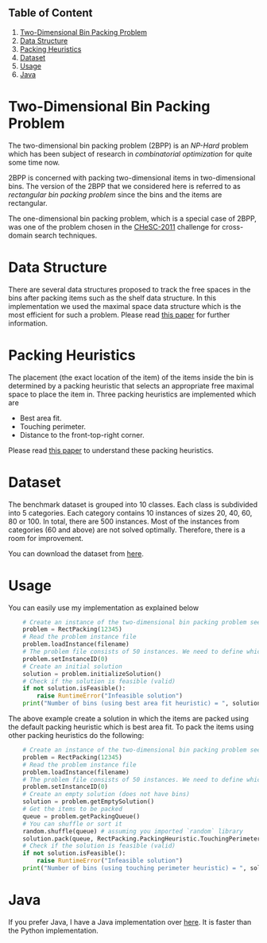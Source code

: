 ## Table of Content
1. [Two-Dimensional Bin Packing Problem](#two-dimensional-bin-packing-problem)
2. [Data Structure](#data-structure)
3. [Packing Heuristics](#packing-heuristics)
4. [Dataset](#dataset)
5. [Usage](#usage)
6. [Java](#java)


# Two-Dimensional Bin Packing Problem
The two-dimensional bin packing problem (2BPP) is an <i>NP-Hard</i> problem which has been 
subject of research in <i>combinatorial optimization</i> for quite some time now.

2BPP is concerned with packing two-dimensional items in two-dimensional bins. The version of 
the 2BPP that we considered here is referred to as <i>rectangular bin packing problem</i>
since the bins and the items are rectangular.

The one-dimensional bin packing problem, which is a special case of 2BPP, was one of the 
problem chosen in the <a href="https://link.springer.com/chapter/10.1007/978-3-642-25566-3_49">CHeSC-2011</a> 
challenge for cross-domain search techniques.


# Data Structure
There are several data structures proposed to track the free spaces in the bins after packing 
items such as the shelf data structure. In this implementation we used the maximal space data 
structure which is the most efficient for such a problem. Please read 
<a href="https://www.sciencedirect.com/science/article/pii/S0925527313001837">this paper</a> for
further information.


# Packing Heuristics
The placement (the exact location of the item) of the items inside the bin is determined by
a packing heuristic that selects an appropriate free maximal space to place the item in. 
Three packing heuristics are implemented which are 
<ul> 
    <li>Best area fit.</li>
    <li>Touching perimeter.</li>
    <li> Distance to the front-top-right corner.</li>
</ul>
Please read <a href="https://www.sciencedirect.com/science/article/pii/S095741741930257X">this paper</a>
to understand these packing heuristics.


# Dataset
The benchmark dataset is grouped into 10 classes. Each class is subdivided into 5 categories. 
Each category contains 10 instances of sizes 20, 40, 60, 80 or 100. In total, there are 500 instances.
Most of the instances from categories (60 and above) are not solved optimally. Therefore, there is a 
room for improvement.

You can download the dataset from <a href="http://or.dei.unibo.it/library/two-dimensional-bin-packing-problem">here</a>.


# Usage
You can easily use my implementation as explained below
```python
    # Create an instance of the two-dimensional bin packing problem seeded with 12345
    problem = RectPacking(12345)
    # Read the problem instance file
    problem.loadInstance(filename)
    # The problem file consists of 50 instances. We need to define which instance we are solving
    problem.setInstanceID(0)
    # Create an initial solution
    solution = problem.initializeSolution()
    # Check if the solution is feasible (valid)
    if not solution.isFeasible():
        raise RuntimeError("Infeasible solution")
    print("Number of bins (using best area fit heuristic) = ", solution.getNumberOfBins())
```

The above example create a solution in which the items are packed using the default packing heuristic which is 
best area fit. To pack the items using other packing heuristics do the following:
```python
    # Create an instance of the two-dimensional bin packing problem seeded with 12345
    problem = RectPacking(12345)
    # Read the problem instance file
    problem.loadInstance(filename)
    # The problem file consists of 50 instances. We need to define which instance we are solving
    problem.setInstanceID(0)
    # Create an empty solution (does not have bins)
    solution = problem.getEmptySolution()
    # Get the items to be packed
    queue = problem.getPackingQueue()
    # You can shuffle or sort it 
    random.shuffle(queue) # assuming you imported `random` library
    solution.pack(queue, RectPacking.PackingHeuristic.TouchingPerimeter);
    # Check if the solution is feasible (valid)
    if not solution.isFeasible():
        raise RuntimeError("Infeasible solution") 
    print("Number of bins (using touching perimeter heuristic) = ", solution.getNumberOfBins())
```

# Java
If you prefer Java, I have a Java implementation over <a href="https://github.com/Al-Madina/RectPacking">here</a>.
It is faster than the Python implementation.
